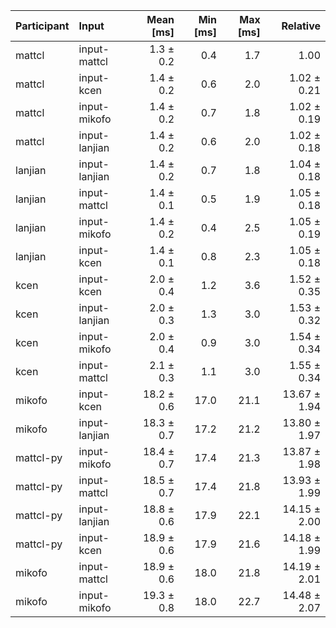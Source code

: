 | Participant | Input | Mean [ms] | Min [ms] | Max [ms] | Relative |
|:---|:---|---:|---:|---:|---:|
| mattcl | input-mattcl | 1.3 ± 0.2 | 0.4 | 1.7 | 1.00 |
| mattcl | input-kcen | 1.4 ± 0.2 | 0.6 | 2.0 | 1.02 ± 0.21 |
| mattcl | input-mikofo | 1.4 ± 0.2 | 0.7 | 1.8 | 1.02 ± 0.19 |
| mattcl | input-lanjian | 1.4 ± 0.2 | 0.6 | 2.0 | 1.02 ± 0.18 |
| lanjian | input-lanjian | 1.4 ± 0.2 | 0.7 | 1.8 | 1.04 ± 0.18 |
| lanjian | input-mattcl | 1.4 ± 0.1 | 0.5 | 1.9 | 1.05 ± 0.18 |
| lanjian | input-mikofo | 1.4 ± 0.2 | 0.4 | 2.5 | 1.05 ± 0.19 |
| lanjian | input-kcen | 1.4 ± 0.1 | 0.8 | 2.3 | 1.05 ± 0.18 |
| kcen | input-kcen | 2.0 ± 0.4 | 1.2 | 3.6 | 1.52 ± 0.35 |
| kcen | input-lanjian | 2.0 ± 0.3 | 1.3 | 3.0 | 1.53 ± 0.32 |
| kcen | input-mikofo | 2.0 ± 0.4 | 0.9 | 3.0 | 1.54 ± 0.34 |
| kcen | input-mattcl | 2.1 ± 0.3 | 1.1 | 3.0 | 1.55 ± 0.34 |
| mikofo | input-kcen | 18.2 ± 0.6 | 17.0 | 21.1 | 13.67 ± 1.94 |
| mikofo | input-lanjian | 18.3 ± 0.7 | 17.2 | 21.2 | 13.80 ± 1.97 |
| mattcl-py | input-mikofo | 18.4 ± 0.7 | 17.4 | 21.3 | 13.87 ± 1.98 |
| mattcl-py | input-mattcl | 18.5 ± 0.7 | 17.4 | 21.8 | 13.93 ± 1.99 |
| mattcl-py | input-lanjian | 18.8 ± 0.6 | 17.9 | 22.1 | 14.15 ± 2.00 |
| mattcl-py | input-kcen | 18.9 ± 0.6 | 17.9 | 21.6 | 14.18 ± 1.99 |
| mikofo | input-mattcl | 18.9 ± 0.6 | 18.0 | 21.8 | 14.19 ± 2.01 |
| mikofo | input-mikofo | 19.3 ± 0.8 | 18.0 | 22.7 | 14.48 ± 2.07 |

